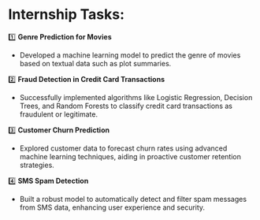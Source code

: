 # Internship Tasks:

1️⃣ **Genre Prediction for Movies**
   - Developed a machine learning model to predict the genre of movies based on textual data such as plot summaries.

2️⃣ **Fraud Detection in Credit Card Transactions**
   - Successfully implemented algorithms like Logistic Regression, Decision Trees, and Random Forests to classify credit card transactions as fraudulent or legitimate.

3️⃣ **Customer Churn Prediction**
   - Explored customer data to forecast churn rates using advanced machine learning techniques, aiding in proactive customer retention strategies.

4️⃣ **SMS Spam Detection**
   - Built a robust model to automatically detect and filter spam messages from SMS data, enhancing user experience and security.
   

